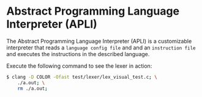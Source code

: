 # Abstract Programming Language Interpreter (APLI)
The Abstract Programming Language Interpreter (APLI) is a customizable interpreter that reads a `language config file` and and an `instruction file` and executes the instructions in the described language.

Execute the following command to see the lexer in action:
```bash
$ clang -D COLOR -Ofast test/lexer/lex_visual_test.c; \
    ./a.out; \
    rm ./a.out;
```